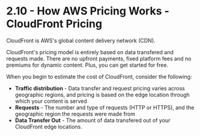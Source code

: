 # 2.10 - How AWS Pricing Works - CloudFront Pricing

CloudFront is AWS's global content delivery network (CDN).

CloudFront's pricing model is entirely based on data transfered and requests made. There are no upfront payments, fixed platform fees and no premiums for dynamic content. Plus, you can get started for free.

When you begin to estimate the cost of CloudFront, consider the following:

* **Traffic distribution** - Data transfer and request pricing varies across geographic regions, and pricing is based on the edge location through which your content is served
* **Requests** - The number and type of requests (HTTP or HTTPS), and the geographic region the requests were made from
* **Data Transfer Out** - The amount of data transfered out of your CloudFront edge locations.